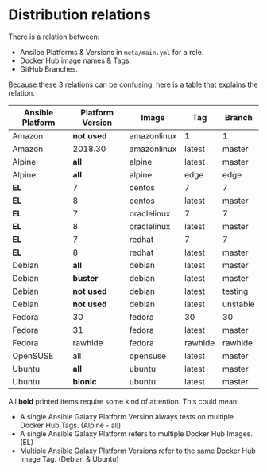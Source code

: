 # Distribution relations

There is a relation between:

- Ansilbe Platforms & Versions in `meta/main.yml` for a role.
- Docker Hub image names & Tags.
- GitHub Branches.

Because these 3 relations can be confusing, here is a table that explains the relation.

|Ansible Platform |Platform Version|Image      |Tag    |Branch  |
|-----------------|----------------|-----------|-------|--------|
|Amazon           |**not used**    |amazonlinux|1      |1       |
|Amazon           |2018.30         |amazonlinux|latest |master  |
|Alpine           |**all**         |alpine     |latest |master  |
|Alpine           |**all**         |alpine     |edge   |edge    |
|**EL**           |7               |centos     |7      |7       |
|**EL**           |8               |centos     |latest |master  |
|**EL**           |7               |oraclelinux|7      |7       |
|**EL**           |8               |oraclelinux|latest |master  |
|**EL**           |7               |redhat     |7      |7       |
|**EL**           |8               |redhat     |latest |master  |
|Debian           |**all**         |debian     |latest |master  |
|Debian           |**buster**      |debian     |latest |master  |
|Debian           |**not used**    |debian     |latest |testing |
|Debian           |**not used**    |debian     |latest |unstable|
|Fedora           |30              |fedora     |30     |30      |
|Fedora           |31              |fedora     |latest |master  |
|Fedora           |rawhide         |fedora     |rawhide|rawhide |
|OpenSUSE         |all             |opensuse   |latest |master  |
|Ubuntu           |**all**         |ubuntu     |latest |master  |
|Ubuntu           |**bionic**      |ubuntu     |latest |master  |

All **bold** printed items require some kind of attention. This could mean:

- A single Ansible Galaxy Platform Version always tests on multiple Docker Hub Tags. (Alpine - all)
- A single Ansible Galaxy Platform refers to multiple Docker Hub Images. (EL)
- Multiple Ansible Galaxy Platform Versions refer to the same Docker Hub Image Tag. (Debian & Ubuntu)
